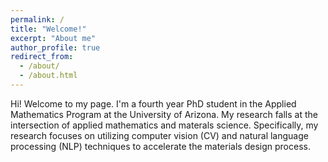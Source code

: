 ```yaml
---
permalink: /
title: "Welcome!"
excerpt: "About me"
author_profile: true
redirect_from: 
  - /about/
  - /about.html
---
```


Hi! Welcome to my page. I'm a fourth year PhD student in the Applied Mathematics Program at the University of Arizona. My research falls at the intersection of applied mathematics and materals science. Specifically, my research focuses on utilizing computer vision (CV) and natural language processing (NLP) techniques to accelerate the materials design process.
